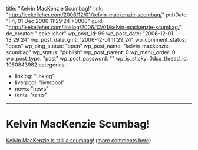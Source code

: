 title: "Kelvin MacKenzie Scumbag!"
link: "http://leekelleher.com/2006/12/01/kelvin-mackenzie-scumbag/"
pubDate: "Fri, 01 Dec 2006 11:29:24 +0000"
guid: "http://leekelleher.com/linklog/2006/12/01/kelvin-mackenzie-scumbag/"
dc_creator: "leekelleher"
wp_post_id: 99
wp_post_date: "2006-12-01 13:29:24"
wp_post_date_gmt: "2006-12-01 11:29:24"
wp_comment_status: "open"
wp_ping_status: "open"
wp_post_name: "kelvin-mackenzie-scumbag"
wp_status: "publish"
wp_post_parent: 0
wp_menu_order: 0
wp_post_type: "post"
wp_post_password: ""
wp_is_sticky: 0dsq_thread_id: 1060843982
categories:
  - linklog: "linklog"
  - liverpool: "liverpool"
  - news: "news"
  - rants: "rants"

---

# Kelvin MacKenzie Scumbag!

<a href="http://icliverpool.icnetwork.co.uk/0100news/0100regionalnews/tm_headline=ex%2Dsun-editor%2D-i-was-right-on-hillsborough%26method=full%26objectid=18190784%26siteid=50061-name_page.html" >Kelvin MacKenzie is still a scumbag!</a> (<a href="http://www.liverpoolway.co.uk/blog/?p=88">more comments here</a>)